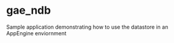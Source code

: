 gae_ndb
=======

Sample application demonstrating how to use the datastore in an AppEngine enviornment
